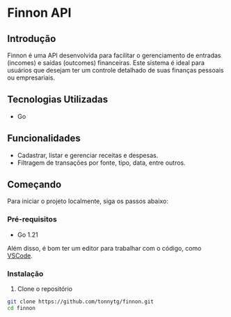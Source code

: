 # Finnon API

## Introdução
Finnon é uma API desenvolvida para facilitar o gerenciamento de entradas (incomes) e saídas (outcomes) financeiras. Este sistema é ideal para usuários que desejam ter um controle detalhado de suas finanças pessoais ou empresariais.

## Tecnologias Utilizadas
- Go

## Funcionalidades
- Cadastrar, listar e gerenciar receitas e despesas.
- Filtragem de transações por fonte, tipo, data, entre outros.

## Começando

Para iniciar o projeto localmente, siga os passos abaixo:

### Pré-requisitos

- Go 1.21

Além disso, é bom ter um editor para trabalhar com o código, como [VSCode](https://code.visualstudio.com/).

### Instalação

1. Clone o repositório
```bash
git clone https://github.com/tonnytg/finnon.git
cd finnon

